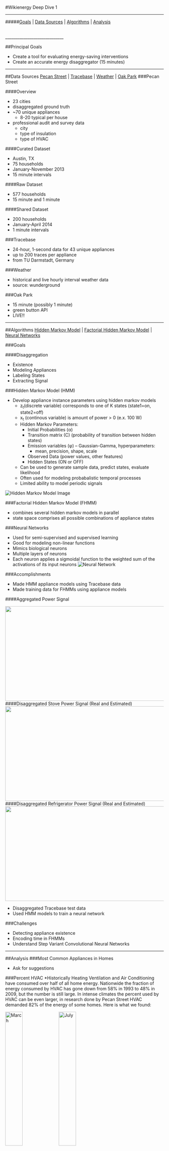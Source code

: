 #Wikienergy Deep Dive 1
_____________________________

#####[Goals](#principal-goals) | [Data Sources](#data-sources) | [Algorithms](#algorithms) | [Analysis](#analysis)

</br>
_____________________________
 
##Principal Goals
  - Create a tool for evaluating energy-saving interventions
  - Create an accurate energy disaggregator (15 minutes)    
  
______________________________
  
##Data Sources
[Pecan Street](#pecan-street) | [Tracebase](#tracebase) |
[Weather](#weather) | [Oak Park](#oak-park)
###Pecan Street

####Overview
- 23 cities
- disaggregated ground truth
- ~70 unique appliances
  - 8-20 typical per house
- professional audit and survey data
  - city
  - type of insulation
  - type of HVAC

####Curated Dataset
- Austin, TX
- 75 households
- January-November 2013
- 15 minute intervals

####Raw Dataset
- 577 households
- 15 minute and 1 minute

####Shared Dataset
- 200 households
- January-April 2014
- 1 minute intervals

###Tracebase
- 24-hour, 1-second data for 43 unique appliances
- up to 200 traces per appliance
- from TU Darmstadt, Germany

###Weather
- historical and live hourly interval weather data
- source: wunderground

###Oak Park
- 15 minute (possibly 1 minute)
- green button API
- LIVE!!

_____________________________
 
##Algorithms
[Hidden Markov Model](#hidden-markov-model-hmm) |
[Factorial Hidden Markov Model](#factorial-hidden-markov-model-fhmm) |
[Neural Networks](#neural-networks)

###Goals

####Disaggregation

- Existence
- Modeling Appliances
- Labeling States
- Extracting Signal

###Hidden Markov Model (HMM)

-  Develop appliance instance parameters using hidden markov models
    *   z<sub>t</sub>(discrete variable) corresponds to one of K states (state1=on, state2=off)
    *   x<sub>t</sub> (continous variable) is amount of power > 0 (e.x. 100 W)
    *   Hidden Markov Parameters:
        *   Initial Probabilities (&alpha;)
        *   Transition matrix (C) (probability of transition between hidden states)
        *   Emission variables (&phi;) – Gaussian-Gamma, hyperparameters: 
            *   mean, precision, shape, scale
        *   Observed Data (power values, other features)
        *   Hidden States (ON or OFF)
    *  Can be used to generate sample data, predict states, evaluate likelihood
    *  Often used for modeling probabalistic temporal processes
    *  Limited ability to model periodic signals
 
![Hidden Markov Model Image](../../assets/images/bayesianhiddenmarkov.png)


###Factorial Hidden Markov Model (FHMM)
*  combines several hidden markov models in parallel
*   state space comprises all possible combinations of appliance states

###Neural Networks
* Used for semi-supervised and supervised learning
* Good for modeling non-linear functions
* Mimics biological neurons
* Multiple layers of neurons
* Each neuron applies a sigmoidal function to the weighted sum of the activations of its input neurons
![Neural Network](../../images/neuralnetworks.png)

###Accomplishments
* Made HMM appliance models using Tracebase data
* Made training data for FHMMs using appliance models

####Aggregated Power Signal

<img src="images/aggpower.png" height=300 width = 900 >
####Disaggregated Stove Power Signal (Real and Estimated)
<img src="images/disaggstove.png" height=300 width = 900 >
####Disaggregated Refrigerator Power Signal (Real and Estimated)
<img src="images/disaggref.png" height=300 width = 900 >

* Disaggregated Tracebase test data
* Used HMM models to train a neural network
 
###Challenges
* Detecting appliance existence 
* Encoding time in FHMMs
* Understand Step Variant Convolutional Neural Networks

________________________


##Analysis 
###Most Common Appliances in Homes
* Ask for suggestions

###Percent HVAC 
*Historically Heating Ventilation and Air Conditioning have consumed over half of all home energy. Nationwide the fraction of energy consumed by HVAC has gone down from 58% in 1993 to 48% in 2009, but the number is still large. In intense climates the percent used by HVAC can be even larger, in research done by Pecan Street HVAC demanded 82% of the energy of some homes. Here is what we found:


<img src="images/Percent_Hvac_03.png" width=33% alt = "March">
<img src="images/Percent_Hvac_07.png" width=33% alt = "July">
<img src="images/Percent_Hvac_10.png" width=33% alt = "October">


###Weather
* Sanity check for Heat and AC use, by looking at correlation
* Created an API which returns minute interval weather data(temp) by zip code
    * This allows us to embed weather information in future models 

####Usage
Use `get_weather_data(api_key,city,state,start_date,end_date)` to query historical weather data. The function will return a JSON object. To query live weather data, use `get_current_temp(city,state, zipcode = None)`.
####January Temperature
<img src="images/January_Weather.png" height=300 width = 900 >

####January AC Usage
<img src="images/ac_01.png" height=300 width = 900 >

####April Temperature
<img src="images/April_Weather.png" height=300 width = 900 >

####April AC Usage
<img src="images/ac_04.png" height=300 width = 900 >

####July Temperature
<img src="images/July_Weather.png" height=300 width = 900 >

####July AC Usage
<img src="images/ac_07.png" height=300 width = 900 >

####October Temperature
<img src="images/October_Weather.png" height=300 width = 900 >

####October AC Usage
<img src="images/ac_10.png" height=300 width = 900 >

###EV
After speaking with Pecan Street we learned that there is need for a way to reliably classify an electric vehicle opposed to another large load, such as HVAC. We've started exploring the homes with EV data looking for the signatures of these cars. 

#####Daily Signature over Four Months
![Daily Signature over Four Months](images/2014-EV.png)
#####Daily Signature over One Day
![Daily Signature over One Day](images/day_ev_charge_1.png)

![Daily Signature over One Day](images/day_ev_charge_6.png)

![Daily Signature over One Day](images/day_ev_charge_20.png)
